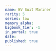 ```yaml
---
name: EV Suit Mariner
rarity: 5
series: low
memory_alpha:
bigbook_tier: -1
in_portal: true
date:
published: true
---
```



